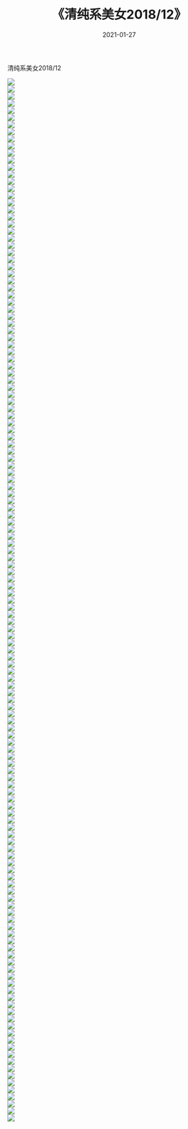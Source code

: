 ﻿---
layout: post
title:  《清纯系美女2018/12》
date:   2021-01-27
img: http://pic.660000.xyz/1:/清纯系美女/2018/12/000.jpg
categories: [美女, 清纯, 唯美]
---

清纯系美女2018/12

 ![](http://pic.660000.xyz/1:/清纯系美女/2018/12/001.jpg) <br>![](http://pic.660000.xyz/1:/清纯系美女/2018/12/002.jpg) <br>![](http://pic.660000.xyz/1:/清纯系美女/2018/12/003.jpg) <br>![](http://pic.660000.xyz/1:/清纯系美女/2018/12/004.jpg) <br>![](http://pic.660000.xyz/1:/清纯系美女/2018/12/005.jpg) <br>![](http://pic.660000.xyz/1:/清纯系美女/2018/12/006.jpg) <br>![](http://pic.660000.xyz/1:/清纯系美女/2018/12/007.jpg) <br>![](http://pic.660000.xyz/1:/清纯系美女/2018/12/008.jpg) <br>![](http://pic.660000.xyz/1:/清纯系美女/2018/12/009.jpg) <br>![](http://pic.660000.xyz/1:/清纯系美女/2018/12/010.jpg) <br>![](http://pic.660000.xyz/1:/清纯系美女/2018/12/011.jpg) <br>![](http://pic.660000.xyz/1:/清纯系美女/2018/12/012.jpg) <br>![](http://pic.660000.xyz/1:/清纯系美女/2018/12/013.jpg) <br>![](http://pic.660000.xyz/1:/清纯系美女/2018/12/014.jpg) <br>![](http://pic.660000.xyz/1:/清纯系美女/2018/12/015.jpg) <br>![](http://pic.660000.xyz/1:/清纯系美女/2018/12/016.jpg) <br>![](http://pic.660000.xyz/1:/清纯系美女/2018/12/017.jpg) <br>![](http://pic.660000.xyz/1:/清纯系美女/2018/12/018.jpg) <br>![](http://pic.660000.xyz/1:/清纯系美女/2018/12/019.jpg) <br>![](http://pic.660000.xyz/1:/清纯系美女/2018/12/020.jpg) <br>![](http://pic.660000.xyz/1:/清纯系美女/2018/12/021.jpg) <br>![](http://pic.660000.xyz/1:/清纯系美女/2018/12/022.jpg) <br>![](http://pic.660000.xyz/1:/清纯系美女/2018/12/023.jpg) <br>![](http://pic.660000.xyz/1:/清纯系美女/2018/12/024.jpg) <br>![](http://pic.660000.xyz/1:/清纯系美女/2018/12/025.jpg) <br>![](http://pic.660000.xyz/1:/清纯系美女/2018/12/026.jpg) <br>![](http://pic.660000.xyz/1:/清纯系美女/2018/12/027.jpg) <br>![](http://pic.660000.xyz/1:/清纯系美女/2018/12/028.jpg) <br>![](http://pic.660000.xyz/1:/清纯系美女/2018/12/029.jpg) <br>![](http://pic.660000.xyz/1:/清纯系美女/2018/12/030.jpg) <br>![](http://pic.660000.xyz/1:/清纯系美女/2018/12/031.jpg) <br>![](http://pic.660000.xyz/1:/清纯系美女/2018/12/032.jpg) <br>![](http://pic.660000.xyz/1:/清纯系美女/2018/12/033.jpg) <br>![](http://pic.660000.xyz/1:/清纯系美女/2018/12/034.jpg) <br>![](http://pic.660000.xyz/1:/清纯系美女/2018/12/035.jpg) <br>![](http://pic.660000.xyz/1:/清纯系美女/2018/12/036.jpg) <br>![](http://pic.660000.xyz/1:/清纯系美女/2018/12/037.jpg) <br>![](http://pic.660000.xyz/1:/清纯系美女/2018/12/038.jpg) <br>![](http://pic.660000.xyz/1:/清纯系美女/2018/12/039.jpg) <br>![](http://pic.660000.xyz/1:/清纯系美女/2018/12/040.jpg) <br>![](http://pic.660000.xyz/1:/清纯系美女/2018/12/041.jpg) <br>![](http://pic.660000.xyz/1:/清纯系美女/2018/12/042.jpg) <br>![](http://pic.660000.xyz/1:/清纯系美女/2018/12/043.jpg) <br>![](http://pic.660000.xyz/1:/清纯系美女/2018/12/044.jpg) <br>![](http://pic.660000.xyz/1:/清纯系美女/2018/12/045.jpg) <br>![](http://pic.660000.xyz/1:/清纯系美女/2018/12/046.jpg) <br>![](http://pic.660000.xyz/1:/清纯系美女/2018/12/047.jpg) <br>![](http://pic.660000.xyz/1:/清纯系美女/2018/12/048.jpg) <br>![](http://pic.660000.xyz/1:/清纯系美女/2018/12/049.jpg) <br>![](http://pic.660000.xyz/1:/清纯系美女/2018/12/050.jpg) <br>![](http://pic.660000.xyz/1:/清纯系美女/2018/12/051.jpg) <br>![](http://pic.660000.xyz/1:/清纯系美女/2018/12/052.jpg) <br>![](http://pic.660000.xyz/1:/清纯系美女/2018/12/053.jpg) <br>![](http://pic.660000.xyz/1:/清纯系美女/2018/12/054.jpg) <br>![](http://pic.660000.xyz/1:/清纯系美女/2018/12/055.jpg) <br>![](http://pic.660000.xyz/1:/清纯系美女/2018/12/056.jpg) <br>![](http://pic.660000.xyz/1:/清纯系美女/2018/12/057.jpg) <br>![](http://pic.660000.xyz/1:/清纯系美女/2018/12/058.jpg) <br>![](http://pic.660000.xyz/1:/清纯系美女/2018/12/059.jpg) <br>![](http://pic.660000.xyz/1:/清纯系美女/2018/12/060.jpg) <br>![](http://pic.660000.xyz/1:/清纯系美女/2018/12/061.jpg) <br>![](http://pic.660000.xyz/1:/清纯系美女/2018/12/062.jpg) <br>![](http://pic.660000.xyz/1:/清纯系美女/2018/12/063.jpg) <br>![](http://pic.660000.xyz/1:/清纯系美女/2018/12/064.jpg) <br>![](http://pic.660000.xyz/1:/清纯系美女/2018/12/065.jpg) <br>![](http://pic.660000.xyz/1:/清纯系美女/2018/12/066.jpg) <br>![](http://pic.660000.xyz/1:/清纯系美女/2018/12/067.jpg) <br>![](http://pic.660000.xyz/1:/清纯系美女/2018/12/068.jpg) <br>![](http://pic.660000.xyz/1:/清纯系美女/2018/12/069.jpg) <br>![](http://pic.660000.xyz/1:/清纯系美女/2018/12/070.jpg) <br>![](http://pic.660000.xyz/1:/清纯系美女/2018/12/071.jpg) <br>![](http://pic.660000.xyz/1:/清纯系美女/2018/12/072.jpg) <br>![](http://pic.660000.xyz/1:/清纯系美女/2018/12/073.jpg) <br>![](http://pic.660000.xyz/1:/清纯系美女/2018/12/074.jpg) <br>![](http://pic.660000.xyz/1:/清纯系美女/2018/12/075.jpg) <br>![](http://pic.660000.xyz/1:/清纯系美女/2018/12/076.jpg) <br>![](http://pic.660000.xyz/1:/清纯系美女/2018/12/077.jpg) <br>![](http://pic.660000.xyz/1:/清纯系美女/2018/12/078.jpg) <br>![](http://pic.660000.xyz/1:/清纯系美女/2018/12/079.jpg) <br>![](http://pic.660000.xyz/1:/清纯系美女/2018/12/080.jpg) <br>![](http://pic.660000.xyz/1:/清纯系美女/2018/12/081.jpg) <br>![](http://pic.660000.xyz/1:/清纯系美女/2018/12/082.jpg) <br>![](http://pic.660000.xyz/1:/清纯系美女/2018/12/083.jpg) <br>![](http://pic.660000.xyz/1:/清纯系美女/2018/12/084.jpg) <br>![](http://pic.660000.xyz/1:/清纯系美女/2018/12/085.jpg) <br>![](http://pic.660000.xyz/1:/清纯系美女/2018/12/086.jpg) <br>![](http://pic.660000.xyz/1:/清纯系美女/2018/12/087.jpg) <br>![](http://pic.660000.xyz/1:/清纯系美女/2018/12/088.jpg) <br>![](http://pic.660000.xyz/1:/清纯系美女/2018/12/089.jpg) <br>![](http://pic.660000.xyz/1:/清纯系美女/2018/12/090.jpg) <br>![](http://pic.660000.xyz/1:/清纯系美女/2018/12/091.jpg) <br>![](http://pic.660000.xyz/1:/清纯系美女/2018/12/092.jpg) <br>![](http://pic.660000.xyz/1:/清纯系美女/2018/12/093.jpg) <br>![](http://pic.660000.xyz/1:/清纯系美女/2018/12/094.jpg) <br>![](http://pic.660000.xyz/1:/清纯系美女/2018/12/095.jpg) <br>![](http://pic.660000.xyz/1:/清纯系美女/2018/12/096.jpg) <br>![](http://pic.660000.xyz/1:/清纯系美女/2018/12/097.jpg) <br>![](http://pic.660000.xyz/1:/清纯系美女/2018/12/098.jpg) <br>![](http://pic.660000.xyz/1:/清纯系美女/2018/12/099.jpg) <br>![](http://pic.660000.xyz/1:/清纯系美女/2018/12/100.jpg) <br>![](http://pic.660000.xyz/1:/清纯系美女/2018/12/101.jpg) <br>![](http://pic.660000.xyz/1:/清纯系美女/2018/12/102.jpg) <br>![](http://pic.660000.xyz/1:/清纯系美女/2018/12/103.jpg) <br>![](http://pic.660000.xyz/1:/清纯系美女/2018/12/104.jpg) <br>![](http://pic.660000.xyz/1:/清纯系美女/2018/12/105.jpg) <br>![](http://pic.660000.xyz/1:/清纯系美女/2018/12/106.jpg) <br>![](http://pic.660000.xyz/1:/清纯系美女/2018/12/107.jpg) <br>![](http://pic.660000.xyz/1:/清纯系美女/2018/12/108.jpg) <br>![](http://pic.660000.xyz/1:/清纯系美女/2018/12/109.jpg) <br>![](http://pic.660000.xyz/1:/清纯系美女/2018/12/110.jpg) <br>![](http://pic.660000.xyz/1:/清纯系美女/2018/12/111.jpg) <br>![](http://pic.660000.xyz/1:/清纯系美女/2018/12/112.jpg) <br>![](http://pic.660000.xyz/1:/清纯系美女/2018/12/113.jpg) <br>![](http://pic.660000.xyz/1:/清纯系美女/2018/12/114.jpg) <br>![](http://pic.660000.xyz/1:/清纯系美女/2018/12/115.jpg) <br>![](http://pic.660000.xyz/1:/清纯系美女/2018/12/116.jpg) <br>![](http://pic.660000.xyz/1:/清纯系美女/2018/12/117.jpg) <br>![](http://pic.660000.xyz/1:/清纯系美女/2018/12/118.jpg) <br>![](http://pic.660000.xyz/1:/清纯系美女/2018/12/119.jpg) <br>![](http://pic.660000.xyz/1:/清纯系美女/2018/12/120.jpg) <br>![](http://pic.660000.xyz/1:/清纯系美女/2018/12/121.jpg) <br>![](http://pic.660000.xyz/1:/清纯系美女/2018/12/122.jpg) <br>![](http://pic.660000.xyz/1:/清纯系美女/2018/12/123.jpg) <br>![](http://pic.660000.xyz/1:/清纯系美女/2018/12/124.jpg) <br>![](http://pic.660000.xyz/1:/清纯系美女/2018/12/125.jpg) <br>![](http://pic.660000.xyz/1:/清纯系美女/2018/12/126.jpg) <br>![](http://pic.660000.xyz/1:/清纯系美女/2018/12/127.jpg) <br>![](http://pic.660000.xyz/1:/清纯系美女/2018/12/128.jpg) <br>![](http://pic.660000.xyz/1:/清纯系美女/2018/12/129.jpg) <br>![](http://pic.660000.xyz/1:/清纯系美女/2018/12/130.jpg) <br>![](http://pic.660000.xyz/1:/清纯系美女/2018/12/131.jpg) <br>![](http://pic.660000.xyz/1:/清纯系美女/2018/12/132.jpg) <br>![](http://pic.660000.xyz/1:/清纯系美女/2018/12/133.jpg) <br>![](http://pic.660000.xyz/1:/清纯系美女/2018/12/134.jpg) <br>![](http://pic.660000.xyz/1:/清纯系美女/2018/12/135.jpg) <br>![](http://pic.660000.xyz/1:/清纯系美女/2018/12/136.jpg) <br>![](http://pic.660000.xyz/1:/清纯系美女/2018/12/137.jpg) <br>![](http://pic.660000.xyz/1:/清纯系美女/2018/12/138.jpg) <br>![](http://pic.660000.xyz/1:/清纯系美女/2018/12/139.jpg) <br>![](http://pic.660000.xyz/1:/清纯系美女/2018/12/140.jpg) <br>![](http://pic.660000.xyz/1:/清纯系美女/2018/12/141.jpg) <br>![](http://pic.660000.xyz/1:/清纯系美女/2018/12/142.jpg) <br>![](http://pic.660000.xyz/1:/清纯系美女/2018/12/143.jpg) <br>![](http://pic.660000.xyz/1:/清纯系美女/2018/12/144.jpg) <br>![](http://pic.660000.xyz/1:/清纯系美女/2018/12/145.jpg) <br>![](http://pic.660000.xyz/1:/清纯系美女/2018/12/146.jpg) <br>![](http://pic.660000.xyz/1:/清纯系美女/2018/12/147.jpg) <br>